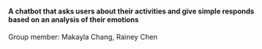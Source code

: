 #### A chatbot that asks users about their activities and give simple responds based on an analysis of their emotions

Group member: Makayla Chang, Rainey Chen
